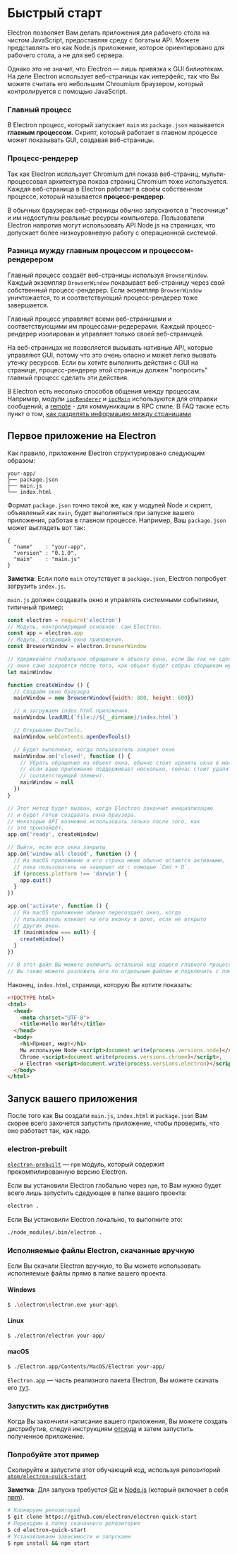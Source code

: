 # Быстрый старт

Electron позволяет Вам делать приложения для рабочего стола на чистом JavaScript,
предоставляя среду с богатым API. Можете представлять его как Node.js приложение, которое
ориентировано для рабочего стола, а не для веб сервера.

Однако это не значит, что Electron — лишь привязка к GUI билиотекам. На деле
Electron использует веб-страницы как интерфейс, так что Вы можете считать его
небольшим Chroumium браузером, который контролируется с помощью JavaScript.

### Главный процесс

В Electron процесс, который запускает `main` из `package.json` называется
__главным процессом__. Скрипт, который работает в главном процессе может
показывать GUI, создавая веб-страницы.

### Процесс-рендерер

Так как Electron использует Chromium для показа веб-страниц,
мульти-процессовая архитектура показа страниц Chromium тоже используется.
Каждая веб-страница в Electron работает в своём собственном процессе,
который называется  __процесс-рендерер__.

В обычных браузерах веб-страницы обычно запускаются в "песочнице" и им недоступны
реальные ресурсы компьютера. Пользователи Electron напротив могут использовать API
Node.js на страницах, что допускает более низкоуровневую работу с операционной системой.

### Разница мужду главным процессом и процессом-рендерером

Главный процесс создаёт веб-страницы используя `BrowserWindow`. Каждый экземпляр
`BrowserWindow` показывает веб-страницу через свой собственный процесс-рендерер.
Если экземпляр `BrowserWindow` уничтожается, то и соответствующий процесс-рендерер тоже
завершается.

Главный процесс управляет всеми веб-страницами и соответствующими им процессами-редерерами.
Каждый процесс-рендерер изолирован и управляет только своей веб-страницей.

На веб-страницах не позволяется вызывать нативные API, которые управляют GUI,
потому что это очень опасно и может легко вызвать утечку ресурсов. Если вы хотите
выполнить действия с GUI на странице, процесс-рендерер этой страницы должен
"попросить" главный процесс сделать эти действия.

В Electron есть несолько способов общения между процессам. Например, модули
[`ipcRenderer`](../api/ipc-renderer.md) и [`ipcMain`](../api/ipc-main.md) используются
для отправки сообщений, а [remote](../api/remote.md) - для коммуникации в RPC стиле.
В FAQ также есть пункт о том, [как разделять информацию между страницами][share-data]

## Первое приложение на Electron

Как правило, приложение Electron структурировано следующим образом:

```text
your-app/
├── package.json
├── main.js
└── index.html
```

Формат `package.json` точно такой же, как у модулей Node и скрипт, объявленый
как `main`, будет выполняться при запуске вашего приложения, работая в
главном процессе. Например, Ваш `package.json` может выглядеть вот так:

```javascripton
{
  "name"    : "your-app",
  "version" : "0.1.0",
  "main"    : "main.js"
}
```

__Заметка__: Если поле `main` отсутствует в `package.json`, Electron попробует
загрузить `index.js`.


`main.js` должен создавать окно и управлять системными событиями,
типичный пример:

```javascript
const electron = require('electron')
// Модуль, контролирующий основное: сам Electron.
const app = electron.app
// Модуль, создающий окно приложения.
const BrowserWindow = electron.BrowserWindow

// Удерживайте глобальное обращение к объекту окна, если Вы так не сделаете, то
// окно само закроется после того, как объект будет собран сборщиком мусора.
let mainWindow

function createWindow () {
  // Создаём окно браузера
  mainWindow = new BrowserWindow({width: 800, height: 600})

  // и загружаем index.html приложения.
  mainWindow.loadURL(`file://${__dirname}/index.html`)

  // Открываем DevTools.
  mainWindow.webContents.openDevTools()

  // Будет выполнено, когда пользователь закроет окно
  mainWindow.on('closed', function () {
    // Убрать обращение на объект окна, обычно стоит хранить окна в массиве,
    // если ваше приложение поддерживает несколько, сейчас стоит удалить
    // соответствующий элемент.
    mainWindow = null
  })
}

// Этот метод будет вызван, когда Electron закончит инициализацию
// и будет готов создавать окна браузера.
// Некоторые API возможно использовать только после того, как
// это произойдёт.
app.on('ready', createWindow)

// Выйти, если все окна закрыты
app.on('window-all-closed', function () {
  // На macOS приложение и его строка меню обычно остаются активными,
  // пока пользователь не завершит их с помощью `Cmd + Q`.
  if (process.platform !== 'darwin') {
    app.quit()
  }
})

app.on('activate', function () {
  // На macOS приложение обычно пересоздаёт окно, когда
  // пользователь кликает на его иконку в доке, если не открыто
  // других окон.
  if (mainWindow === null) {
    createWindow()
  }
})

// В этот файл Вы можете включить остальной код вашего главного процесса.
// Вы также можете разложить его по отдельным файлам и подключить с помощью require.

```

Наконец, `index.html`, страница, которую Вы хотите показать:

```html
<!DOCTYPE html>
<html>
  <head>
    <meta charset="UTF-8">
    <title>Hello World!</title>
  </head>
  <body>
    <h1>Привет, мир!</h1>
    Мы используем Node <script>document.write(process.versions.node)</script>,
    Chrome <script>document.write(process.versions.chrome)</script>,
    и Electron <script>document.write(process.versions.electron)</script>.
  </body>
</html>
```

## Запуск вашего приложения

После того как Вы создали `main.js`, `index.html` и `package.json` Вам скорее всего захочется
запустить приложение, чтобы проверить, что оно работает так, как надо.

### electron-prebuilt

[`electron-prebuilt`](https://github.com/electron-userland/electron-prebuilt) — `npm` модуль,
который содержит прекомпилированную версию Electron.

Если вы установили Electron глобально через `npm`, то Вам нужно будет всего лишь
запустить сдедующее в папке вашего проекта:

```bash
electron .
```

Если Вы установили Electron локально, то выполните это:

```bash
./node_modules/.bin/electron .
```

### Исполняемые файлы Electron, скачанные вручную

Если Вы скачали Electron вручную, то Вы можете использовать
исполняемые файлы прямо в папке вашего проекта.

#### Windows

```bash
$ .\electron\electron.exe your-app\
```

#### Linux

```bash
$ ./electron/electron your-app/
```

#### macOS

```bash
$ ./Electron.app/Contents/MacOS/Electron your-app/
```

`Electron.app` — часть реализного пакета Electron, Вы можете скачать его
[тут](https://github.com/electron/electron/releases).

### Запустить как дистрибутив

Когда Вы закончили написание вашего приложения, Вы можете создать
дистрибутив, следуя инструкциям [отсюда](./application-distribution.md) и
затем запустить полученное приложение.

### Попробуйте этот пример

Скопируйте и запустите этот обучающий код, используя репозиторий [`atom/electron-quick-start`](https://github.com/electron/electron-quick-start)

**Заметка**: Для запуска требуется [Git](https://git-scm.com) и [Node.js](https://nodejs.org/en/download/) (который включает в себя [npm](https://npmjs.org)).

```bash
# Клонируем репозиторий
$ git clone https://github.com/electron/electron-quick-start
# Переходим в папку скачанного репозитория
$ cd electron-quick-start
# Устанавливаем зависимости и запускаем
$ npm install && npm start
```

[share-data]: ../faq/electron-faq.md#how-to-share-data-between-web-pages
